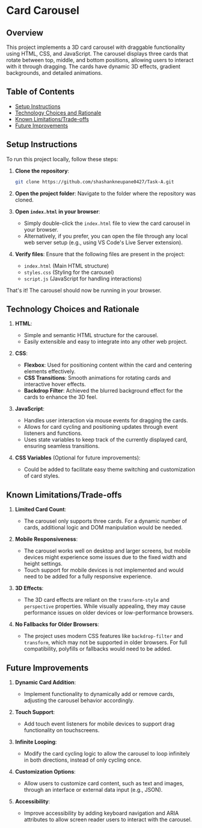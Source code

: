 
# Card Carousel

## Overview

This project implements a 3D card carousel with draggable functionality using HTML, CSS, and JavaScript. The carousel displays three cards that rotate between top, middle, and bottom positions, allowing users to interact with it through dragging. The cards have dynamic 3D effects, gradient backgrounds, and detailed animations.

## Table of Contents

- [Setup Instructions](#setup-instructions)
- [Technology Choices and Rationale](#technology-choices-and-rationale)
- [Known Limitations/Trade-offs](#known-limitationstrade-offs)
- [Future Improvements](#future-improvements)

## Setup Instructions

To run this project locally, follow these steps:

1. **Clone the repository**:
   ```bash
   git clone https://github.com/shashankneupane0427/Task-A.git
   ```

2. **Open the project folder**:
   Navigate to the folder where the repository was cloned.

3. **Open `index.html` in your browser**:
   - Simply double-click the `index.html` file to view the card carousel in your browser.
   - Alternatively, if you prefer, you can open the file through any local web server setup (e.g., using VS Code's Live Server extension).

4. **Verify files**:
   Ensure that the following files are present in the project:
   - `index.html` (Main HTML structure)
   - `styles.css` (Styling for the carousel)
   - `script.js` (JavaScript for handling interactions)

That's it! The carousel should now be running in your browser.

## Technology Choices and Rationale

1. **HTML**:
   - Simple and semantic HTML structure for the carousel.
   - Easily extensible and easy to integrate into any other web project.

2. **CSS**:
   - **Flexbox**: Used for positioning content within the card and centering elements effectively.
   - **CSS Transitions**: Smooth animations for rotating cards and interactive hover effects.
   - **Backdrop Filter**: Achieved the blurred background effect for the cards to enhance the 3D feel.

3. **JavaScript**:
   - Handles user interaction via mouse events for dragging the cards.
   - Allows for card cycling and positioning updates through event listeners and functions.
   - Uses state variables to keep track of the currently displayed card, ensuring seamless transitions.

4. **CSS Variables** (Optional for future improvements):
   - Could be added to facilitate easy theme switching and customization of card styles.

## Known Limitations/Trade-offs

1. **Limited Card Count**:
   - The carousel only supports three cards. For a dynamic number of cards, additional logic and DOM manipulation would be needed.

2. **Mobile Responsiveness**:
   - The carousel works well on desktop and larger screens, but mobile devices might experience some issues due to the fixed width and height settings.
   - Touch support for mobile devices is not implemented and would need to be added for a fully responsive experience.

3. **3D Effects**:
   - The 3D card effects are reliant on the `transform-style` and `perspective` properties. While visually appealing, they may cause performance issues on older devices or low-performance browsers.

4. **No Fallbacks for Older Browsers**:
   - The project uses modern CSS features like `backdrop-filter` and `transform`, which may not be supported in older browsers. For full compatibility, polyfills or fallbacks would need to be added.

## Future Improvements

1. **Dynamic Card Addition**:
   - Implement functionality to dynamically add or remove cards, adjusting the carousel behavior accordingly.

2. **Touch Support**:
   - Add touch event listeners for mobile devices to support drag functionality on touchscreens.

3. **Infinite Looping**:
   - Modify the card cycling logic to allow the carousel to loop infinitely in both directions, instead of only cycling once.

4. **Customization Options**:
   - Allow users to customize card content, such as text and images, through an interface or external data input (e.g., JSON).

5. **Accessibility**:
   - Improve accessibility by adding keyboard navigation and ARIA attributes to allow screen reader users to interact with the carousel.

